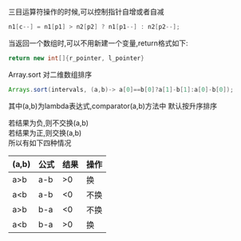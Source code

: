 三目运算符操作的时候,可以控制指针自增或者自减
```java
n1[c--] = n1[p1] > n2[p2] ? n1[p1--] : n2[p2--];
```


当返回一个数组时,可以不用新建一个变量,return格式如下:
```java
return new int[]{r_pointer, l_pointer}
```

Array.sort 对二维数组排序
```java
Arrays.sort(intervals, (a,b)-> a[0]==b[0]?a[1]-b[1]:a[0]-b[0]);
```
其中(a,b)为lambda表达式,comparator(a,b)方法中  默认按升序排序

若结果为负,则不交换(a,b)   
若结果为正,则交换(a,b)  
所以有如下四种情况  

|(a,b)|公式|结果|操作|  
|  ----  | ----  | ---- | ---- |
|a>b|a-b|>0|换|    
|a<b | a-b | <0 |不换 |  
|a>b | b-a | <0 |不换 |  
|a<b | b-a | >0 | 换 |  
